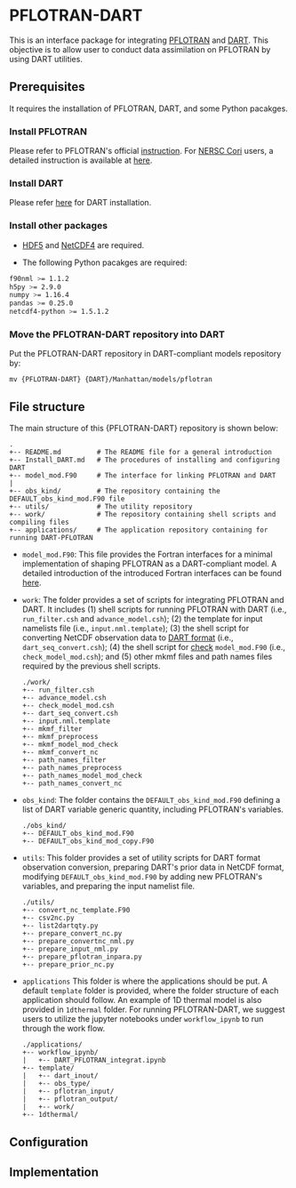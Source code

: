 # PFLOTRAN-DART

This is an interface package for integrating [PFLOTRAN](www.pflotran.org) and [DART](https://www.image.ucar.edu/DAReS/DART/). This objective is to allow user to conduct data assimilation on PFLOTRAN by using DART utilities.

## Prerequisites

It requires the installation of PFLOTRAN, DART, and some Python pacakges.

### Install PFLOTRAN

Please refer to PFLOTRAN's official [instruction](https://www.pflotran.org/documentation/user_guide/how_to/installation/linux.html#linux-install). For [NERSC Cori](https://nersc.gov/) users, a detailed instruction is available at [here](https://github.com/pnnl-sbrsfa/how-to-guide/blob/master/Compile-PFLOTRAN-on-Cori.md). 

### Install DART

Please refer [here](./Install_DART.md) for DART installation.

### Install other packages

- [HDF5](https://www.hdfgroup.org/solutions/hdf5/) and [NetCDF4](https://www.unidata.ucar.edu/software/netcdf/) are required.

- The following Python pacakges are required:

```sh
f90nml >= 1.1.2
h5py >= 2.9.0
numpy >= 1.16.4
pandas >= 0.25.0
netcdf4-python >= 1.5.1.2
```

### Move the PFLOTRAN-DART repository into DART

Put the PFLOTRAN-DART repository in DART-compliant models repository by:

```
mv {PFLOTRAN-DART} {DART}/Manhattan/models/pflotran
```



## File structure

The main structure of this {PFLOTRAN-DART} repository is shown below:

```
.
+-- README.md         # The README file for a general introduction
+-- Install_DART.md   # The procedures of installing and configuring DART
+-- model_mod.F90     # The interface for linking PFLOTRAN and DART
|
+-- obs_kind/         # The repository containing the DEFAULT_obs_kind_mod.F90 file
+-- utils/            # The utility repository
+-- work/             # The repository containing shell scripts and compiling files
+-- applications/     # The application repository containing for running DART-PFLOTRAN
```

- ```model_mod.F90```: This file provides the Fortran interfaces for a minimal implementation of shaping PFLOTRAN as a DART-compliant model. A detailed introduction of the introduced Fortran interfaces can be found [here](https://www.image.ucar.edu/DAReS/DART/Manhattan/models/template/model_mod.html).

- ```work```: The folder provides a set of scripts for integrating PFLOTRAN and DART. It includes (1) shell scripts for running PFLOTRAN with DART (i.e., ```run_filter.csh``` and ```advance_model.csh```); (2) the template for input namelists file (i.e., ```input.nml.template```); (3) the shell script for converting NetCDF observation data to [DART format](https://www.image.ucar.edu/DAReS/DART/DART2_Observations.html#obs_seq_overview) (i.e., ```dart_seq_convert.csh```); (4) the shell script for [check](https://www.image.ucar.edu/DAReS/DART/Manhattan/assimilation_code/programs/model_mod_check/model_mod_check.html) ```model_mod.F90```  (i.e., ```check_model_mod.csh```); and (5) other mkmf files and path names files required by the previous shell scripts. 

  ```
  ./work/
  +-- run_filter.csh
  +-- advance_model.csh
  +-- check_model_mod.csh
  +-- dart_seq_convert.csh
  +-- input.nml.template
  +-- mkmf_filter
  +-- mkmf_preprocess
  +-- mkmf_model_mod_check
  +-- mkmf_convert_nc
  +-- path_names_filter
  +-- path_names_preprocess
  +-- path_names_model_mod_check
  +-- path_names_convert_nc
  ```

- ```obs_kind```: The folder contains the ```DEFAULT_obs_kind_mod.F90``` defining a list of DART variable generic quantity, including PFLOTRAN's variables.

  ```
  ./obs_kind/
  +-- DEFAULT_obs_kind_mod.F90
  +-- DEFAULT_obs_kind_mod_copy.F90
  ```

- ```utils```: This folder provides a set of utility scripts for DART format observation conversion, preparing DART's prior data in NetCDF format, modifying ```DEFAULT_obs_kind_mod.F90``` by adding new PFLOTRAN's variables, and preparing the input namelist file.

  ```
  ./utils/
  +-- convert_nc_template.F90
  +-- csv2nc.py
  +-- list2dartqty.py
  +-- prepare_convert_nc.py
  +-- prepare_convertnc_nml.py
  +-- prepare_input_nml.py
  +-- prepare_pflotran_inpara.py
  +-- prepare_prior_nc.py
  ```

- ```applications``` This folder is where the applications should be put. A default ```template``` folder is provided, where the folder structure of each application should follow. An example of 1D thermal model is also provided in ```1dthermal``` folder. For running PFLOTRAN-DART, we suggest users to utilize the jupyter notebooks under ```workflow_ipynb``` to run through the work flow.

  ```
  ./applications/
  +-- workflow_ipynb/
  |   +-- DART_PFLOTRAN_integrat.ipynb
  +-- template/
  |   +-- dart_inout/
  |   +-- obs_type/
  |   +-- pflotran_input/
  |   +-- pflotran_output/
  |   +-- work/
  +-- 1dthermal/
  ```




## Configuration



## Implementation



